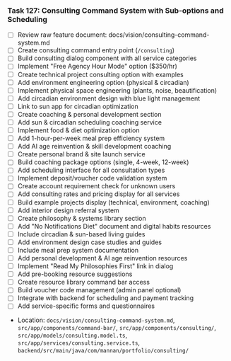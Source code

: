 ### Task 127: Consulting Command System with Sub-options and Scheduling
- [ ] Review raw feature document: docs/vision/consulting-command-system.md
- [ ] Create consulting command entry point (`/consulting`)
- [ ] Build consulting dialog component with all service categories
- [ ] Implement "Free Agency Hour Mode" option ($350/hr)
- [ ] Create technical project consulting option with examples
- [ ] Add environment engineering option (physical & circadian)
- [ ] Implement physical space engineering (plants, noise, beautification)
- [ ] Add circadian environment design with blue light management
- [ ] Link to sun app for circadian optimization
- [ ] Create coaching & personal development section
- [ ] Add sun & circadian scheduling coaching service
- [ ] Implement food & diet optimization option
- [ ] Add 1-hour-per-week meal prep efficiency system
- [ ] Add AI age reinvention & skill development coaching
- [ ] Create personal brand & site launch service
- [ ] Build coaching package options (single, 4-week, 12-week)
- [ ] Add scheduling interface for all consultation types
- [ ] Implement deposit/voucher code validation system
- [ ] Create account requirement check for unknown users
- [ ] Add consulting rates and pricing display for all services
- [ ] Build example projects display (technical, environment, coaching)
- [ ] Add interior design referral system
- [ ] Create philosophy & systems library section
- [ ] Add "No Notifications Diet" document and digital habits resources
- [ ] Include circadian & sun-based living guides
- [ ] Add environment design case studies and guides
- [ ] Include meal prep system documentation
- [ ] Add personal development & AI age reinvention resources
- [ ] Implement "Read My Philosophies First" link in dialog
- [ ] Add pre-booking resource suggestions
- [ ] Create resource library command bar access
- [ ] Build voucher code management (admin panel optional)
- [ ] Integrate with backend for scheduling and payment tracking
- [ ] Add service-specific forms and questionnaires
- Location: `docs/vision/consulting-command-system.md`, `src/app/components/command-bar/`, `src/app/components/consulting/`, `src/app/models/consulting.model.ts`, `src/app/services/consulting.service.ts`, `backend/src/main/java/com/mannan/portfolio/consulting/`
